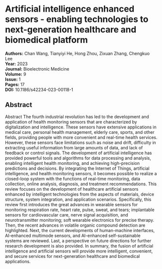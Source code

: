 # Artificial intelligence enhanced sensors - enabling technologies to next-generation healthcare and biomedical platform

**Authors:** Chan Wang, Tianyiyi He, Hong Zhou, Zixuan Zhang, Chengkuo Lee  
**Year:** 2023  
**Journal:** Bioelectronic Medicine  
**Volume:** 9  
**Issue:** 1  
**Pages:** 17  
**DOI:** 10.1186/s42234-023-00118-1  

## Abstract
Abstract
            The fourth industrial revolution has led to the development and application of health monitoring sensors that are characterized by digitalization and intelligence. These sensors have extensive applications in medical care, personal health management, elderly care, sports, and other fields, providing people with more convenient and real-time health services. However, these sensors face limitations such as noise and drift, difficulty in extracting useful information from large amounts of data, and lack of feedback or control signals. The development of artificial intelligence has provided powerful tools and algorithms for data processing and analysis, enabling intelligent health monitoring, and achieving high-precision predictions and decisions. By integrating the Internet of Things, artificial intelligence, and health monitoring sensors, it becomes possible to realize a closed-loop system with the functions of real-time monitoring, data collection, online analysis, diagnosis, and treatment recommendations. This review focuses on the development of healthcare artificial sensors enhanced by intelligent technologies from the aspects of materials, device structure, system integration, and application scenarios. Specifically, this review first introduces the great advances in wearable sensors for monitoring respiration rate, heart rate, pulse, sweat, and tears; implantable sensors for cardiovascular care, nerve signal acquisition, and neurotransmitter monitoring; soft wearable electronics for precise therapy. Then, the recent advances in volatile organic compound detection are highlighted. Next, the current developments of human-machine interfaces, AI-enhanced multimode sensors, and AI-enhanced self-sustainable systems are reviewed. Last, a perspective on future directions for further research development is also provided. In summary, the fusion of artificial intelligence and artificial sensors will provide more intelligent, convenient, and secure services for next-generation healthcare and biomedical applications.

